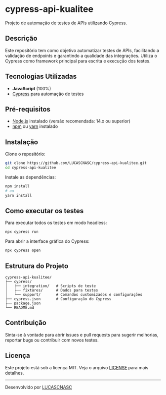 # cypress-api-kualitee

Projeto de automação de testes de APIs utilizando Cypress.

## Descrição

Este repositório tem como objetivo automatizar testes de APIs, facilitando a validação de endpoints e garantindo a qualidade das integrações. Utiliza o Cypress como framework principal para escrita e execução dos testes.

## Tecnologias Utilizadas

- **JavaScript** (100%)
- [Cypress](https://www.cypress.io/) para automação de testes

## Pré-requisitos

- [Node.js](https://nodejs.org/) instalado (versão recomendada: 14.x ou superior)
- [npm](https://www.npmjs.com/) ou [yarn](https://yarnpkg.com/) instalado

## Instalação

Clone o repositório:
```bash
git clone https://github.com/LUCASCNASC/cypress-api-kualitee.git
cd cypress-api-kualitee
```

Instale as dependências:
```bash
npm install
# ou
yarn install
```

## Como executar os testes

Para executar todos os testes em modo headless:
```bash
npx cypress run
```

Para abrir a interface gráfica do Cypress:
```bash
npx cypress open
```

## Estrutura do Projeto

```
cypress-api-kualitee/
├── cypress/
│   ├── integration/   # Scripts de teste
│   ├── fixtures/      # Dados para testes
│   └── support/       # Comandos customizados e configurações
├── cypress.json       # Configuração do Cypress
├── package.json
└── README.md
```

## Contribuição

Sinta-se à vontade para abrir issues e pull requests para sugerir melhorias, reportar bugs ou contribuir com novos testes.

## Licença

Este projeto está sob a licença MIT. Veja o arquivo [LICENSE](LICENSE) para mais detalhes.

---

Desenvolvido por [LUCASCNASC](https://github.com/LUCASCNASC)
